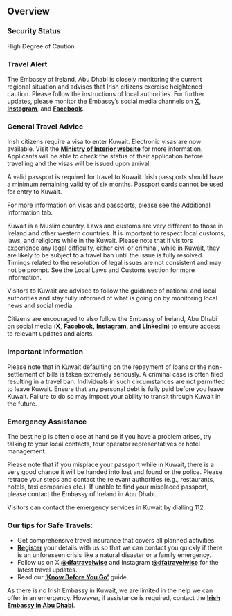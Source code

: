 ## Overview

### **Security Status**

High Degree of Caution

### **Travel Alert**

The Embassy of Ireland, Abu Dhabi is closely monitoring the current regional situation and advises that Irish citizens exercise heightened caution. Please follow the instructions of local authorities. For further updates, please monitor the Embassy’s social media channels on [**X**](https://x.com/IrelandEmbUAE), [**Instagram**](https://www.instagram.com/irelandembuae?igsh=bnRnYjQ0Mmt4OG50), and [**Facebook**](https://www.facebook.com/share/1Aek6yo4tR/?mibextid=wwXIfr).

### **General Travel Advice**

Irish citizens require a visa to enter Kuwait. Electronic visas are now available. Visit the [**Ministry of Interior website**](https://evisa.moi.gov.kw/evisa/home_e.do) for more information. Applicants will be able to check the status of their application before travelling and the visas will be issued upon arrival.

A valid passport is required for travel to Kuwait. Irish passports should have a minimum remaining validity of six months. Passport cards cannot be used for entry to Kuwait.

For more information on visas and passports, please see the Additional Information tab.

Kuwait is a Muslim country. Laws and customs are very different to those in Ireland and other western countries. It is important to respect local customs, laws, and religions while in the Kuwait. Please note that if visitors experience any legal difficulty, either civil or criminal, while in Kuwait, they are likely to be subject to a travel ban until the issue is fully resolved. Timings related to the resolution of legal issues are not consistent and may not be prompt. See the Local Laws and Customs section for more information.

Visitors to Kuwait are advised to follow the guidance of national and local authorities and stay fully informed of what is going on by monitoring local news and social media.

Citizens are encouraged to also follow the Embassy of Ireland, Abu Dhabi on social media ([**X**](https://x.com/IrelandEmbUAE), [**Facebook**](https://www.facebook.com/IrelandEmbUAE/)**,** [**Instagram**](https://www.google.ie/url?sa=t&rct=j&q=&esrc=s&source=web&cd=&ved=2ahUKEwiU7NrMpM2LAxUTQUEAHV2POlgQFnoECAoQAQ&url=https%3A%2F%2Fwww.instagram.com%2Firelandembuae%2F%3Fhl%3Den&usg=AOvVaw3lH1PDscX4yD-bMNp6pdBp&opi=89978449)**, and** [**LinkedIn**](https://www.linkedin.com/company/embassy-of-ireland-abu-dhabi?originalSubdomain=ae)) to ensure access to relevant updates and alerts.

### **Important Information**

Please note that in Kuwait defaulting on the repayment of loans or the non-settlement of bills is taken extremely seriously. A criminal case is often filed resulting in a travel ban. Individuals in such circumstances are not permitted to leave Kuwait. Ensure that any personal debt is fully paid before you leave Kuwait. Failure to do so may impact your ability to transit through Kuwait in the future.

### **Emergency Assistance**

The best help is often close at hand so if you have a problem arises, try talking to your local contacts, tour operator representatives or hotel management.

Please note that if you misplace your passport while in Kuwait, there is a very good chance it will be handed into lost and found or the police. Please retrace your steps and contact the relevant authorities (e.g., restaurants, hotels, taxi companies etc.). If unable to find your misplaced passport, please contact the Embassy of Ireland in Abu Dhabi.

Visitors can contact the emergency services in Kuwait by dialling 112.

### **Our tips for Safe Travels:**

* Get comprehensive travel insurance that covers all planned activities.
* [**Register**](https://www.ireland.ie/en/dfa/overseas-travel/citizens-registration/) your details with us so that we can contact you quickly if there is an unforeseen crisis like a natural disaster or a family emergency.
* Follow us on X [**@dfatravelwise**](https://www.twitter.com/DFATravelWise) and Instagram [**@dfatravelwise**](https://www.instagram.com/dfatravelwise/) for the latest travel updates.
* Read our [**‘Know Before You Go’**](https://www.ireland.ie/en/dfa/overseas-travel/know-before-you-go/) guide.

As there is no Irish Embassy in Kuwait, we are limited in the help we can offer in an emergency. However, if assistance is required, contact the [**Irish Embassy in Abu Dhabi**](/en/uae/abudhabi/).